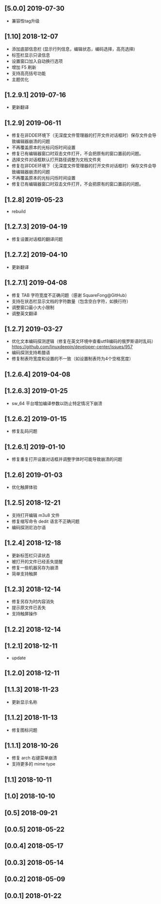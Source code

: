 ## [5.0.0] 2019-07-30

*  兼容性tag升级

## [1.10] 2018-12-07

*  添加底部信息栏 (显示行列信息，编辑状态，编码选择，高亮选择)
*  标签栏显示只读信息
*  设置窗口加入自动换行选项
*  增加 F5 刷新
*  支持高亮括号功能
*  主题优化

## [1.2.9.1] 2019-07-16

*  更新翻译

## [1.2.9] 2019-06-11

*  修复在非DDE环境下（无深度文件管理器的打开文件对话框时）保存文件会导致编辑器崩溃的问题
*  不再覆盖原本的光标闪烁时间设置
*  修复已有编辑器窗口时双击文件打开，不会把原有的窗口置前的问题。
*  选择文件对话框默认打开路径调整为文档文件夹
*  修复在非DDE环境下（无深度文件管理器的打开文件对话框时）保存文件会导致编辑器崩溃的问题
*  不再覆盖原本的光标闪烁时间设置
*  修复已有编辑器窗口时双击文件打开，不会把原有的窗口置前的问题。

## [1.2.8] 2019-05-23

*  rebuild

## [1.2.7.3] 2019-04-19

*  修复设置对话框的翻译问题

## [1.2.7.2] 2019-04-10

*  更新翻译

## [1.2.7.1] 2019-04-08

*  修复 TAB 字符宽度不正确问题（感谢 SquareFong@GitHub）
*  支持在状态栏显示文档的字符数量（包含空白字符，如换行符）
*  调整窗口最小大小限制
*  调整英文翻译

## [1.2.7] 2019-03-27

*  优化文本编码探测逻辑（修复在英文环境中查看utf8编码的俄罗斯语时乱码）https://github.com/linuxdeepin/developer-center/issues/957
*  编码探测支持希腊语
*  修复制表符宽度和设置的不一致（如设置制表符为4个空格宽度）

## [1.2.6.4] 2019-04-08


## [1.2.6.3] 2019-01-25

*  sw_64 平台增加编译参数以防止特定情况下崩溃

## [1.2.6.2] 2019-01-15

*  修复乱码问题

## [1.2.6.1] 2019-01-10

*  修复重复打开设置对话框并调整字体时可能导致崩溃的问题

## [1.2.6] 2019-01-03

*  优化触屏体验

## [1.2.5] 2018-12-21

*  支持打开编辑 m3u8 文件
*  修复缩写命令 dedit 语言不正确问题
*  编码探测尼泊尔语

## [1.2.4] 2018-12-18

*  更新标签栏只读状态
*  被打开的文件已经丢失提醒
*  修复一些机器另存为崩溃
*  简单支持触屏

## [1.2.3] 2018-12-14

*  修复另存为时内容消失
*  提示原文件已丢失
*  支持触屏操作

## [1.2.2] 2018-12-14


## [1.2.1] 2018-12-11

*  update

## [1.2.0] 2018-12-11


## [1.1.3] 2018-11-23

*  更新显示名称

## [1.1.2] 2018-11-13

*  修复图标问题

## [1.1.1] 2018-10-26

*  修复 arch 右键菜单崩溃
*  支持更多的 mime type

## [1.1] 2018-10-11


## [1.0] 2018-10-10


## [0.5] 2018-09-21


## [0.0.5] 2018-05-22


## [0.0.4] 2018-05-17


## [0.0.3] 2018-05-14


## [0.0.2] 2018-05-09


## [0.0.1] 2018-01-22


